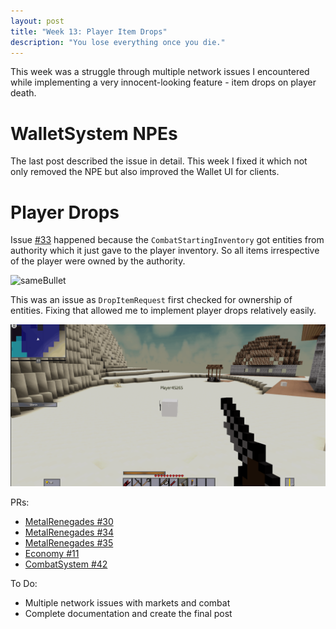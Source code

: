 ```yaml
---
layout: post
title: "Week 13: Player Item Drops"
description: "You lose everything once you die."
---
```


This week was a struggle through multiple network issues I encountered while implementing a very innocent-looking feature - item drops on player death.

# WalletSystem NPEs

The last post described the issue in detail. This week I fixed it which not only removed the NPE but also improved the Wallet UI for clients.

# Player Drops

Issue [#33](https://github.com/Terasology/MetalRenegades/issues/33) happened because the `CombatStartingInventory` got entities from authority which it just gave to the player inventory. So all items irrespective of the player were owned by the authority.

![sameBullet](/assets/images/posts/gsoc/sameBullet.gif)

This was an issue as `DropItemRequest` first checked for ownership of entities. Fixing that allowed me to implement player drops relatively easily.

![itemDrops](/assets/images/posts/gsoc/itemDrops.gif)


PRs:
 - [MetalRenegades #30](https://github.com/Terasology/MetalRenegades/pull/30)
 - [MetalRenegades #34](https://github.com/Terasology/MetalRenegades/pull/34)
 - [MetalRenegades #35](https://github.com/Terasology/MetalRenegades/pull/35)
 - [Economy #11](https://github.com/Terasology/Economy/pull/11)
 - [CombatSystem #42](https://github.com/Terasology/CombatSystem/pull/42)

To Do:
 - Multiple network issues with markets and combat
 - Complete documentation and create the final post